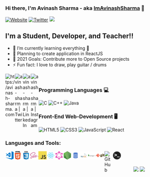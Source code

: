 ### Hi there, I'm Avinash Sharma - aka [ImAvinashSharma][website] 👋

[![Website](https://img.shields.io/website?label=Avinash%20Sharma&up_message=UP&url=https%3A%2F%2Favinash-sharma.com%2F)](https://avinash-sharma.com/)
[![Twitter](https://img.shields.io/twitter/url?style=social&url=https%3A%2F%2Ftwitter.com%2FAvinash406406)](https://twitter.com/intent/follow?original_referer=https%3A%2F%2Fgithub.com%2FcodeSTACKr&screen_name=codeSTACKr)
![](https://komarev.com/ghpvc/?username=imAvinashSharma&color=blueviolet&style=plastic)
## I'm a Student, Developer, and Teacher!!
- 🌱 I’m currently learning everything 🤣
- 👯 Planning to create application in ReactJS
- 🥅 2021 Goals: Contribute more to Open Source projects
- ⚡ Fun fact: I love to draw, play guitar / drums


[<img align="left" alt="https://avinash-sharma.com" width="30x" src="https://img.icons8.com/clouds/48/000000/domain.png" />][website]
[<img align="left" alt="avinash-sharma | Twitter" width="25px" src="https://img.icons8.com/doodle/48/000000/twitter--v1.png" />][twitter]
[<img align="left" alt="avinash-sharma | LinkedIn" width="25px" src="https://img.icons8.com/doodle/48/000000/linkedin--v2.png" />][linkedin]
[<img align="left" alt="avinash-sharma | Instagram" width="25px" src="https://img.icons8.com/color/48/000000/instagram-new--v2.png" />][instagram]

<br />

<span>
<span align="centeer">
 <h3>Programming Languages 💻</h3>
 <img alt="C" src="https://img.shields.io/badge/c-%2300599C.svg?&style=for-the-badge&logo=c&logoColor=white"/>
 <img alt="C++" src="https://img.shields.io/badge/c++-%2300599C.svg?&style=for-the-badge&logo=c%2B%2B&ogoColor=white"/>
 <img alt="Java" src="https://img.shields.io/badge/java-%23ED8B00.svg?&style=for-the-badge&logo=java&logoColor=white"/>
</span>
<span align="ceneter">
 <h3>Front-End Web-Development 🖥️</h3>
 <img alt="HTML5" src="https://img.shields.io/badge/html5-%23E34F26.svg?&style=for-the-badge&logo=html5&logoColor=white"/>
 <img alt="CSS3" src="https://img.shields.io/badge/css3-%231572B6.svg?&style=for-the-badge&logo=css3&logoColor=white"/>
 <img alt="JavaScript" src="https://img.shields.io/badge/javascript-%23323330.svg?&style=for-the-badge&logo=javascript&logoColor=%23F7DF1E"/>
 <img alt="React" src="https://img.shields.io/badge/react-%2320232a.svg?&style=for-the-badge&logo=react&logoColor=%2361DAFB"/>
</span>
</span>

### Languages and Tools:

<img align="left" alt="Visual Studio Code" width="26px" src="https://raw.githubusercontent.com/github/explore/80688e429a7d4ef2fca1e82350fe8e3517d3494d/topics/visual-studio-code/visual-studio-code.png" />
<img align="left" alt="HTML5" width="26px" src="https://raw.githubusercontent.com/github/explore/80688e429a7d4ef2fca1e82350fe8e3517d3494d/topics/html/html.png" />
<img align="left" alt="CSS3" width="26px" src="https://raw.githubusercontent.com/github/explore/80688e429a7d4ef2fca1e82350fe8e3517d3494d/topics/css/css.png" />
<img align="left" alt="Sass" width="26px" src="https://raw.githubusercontent.com/github/explore/80688e429a7d4ef2fca1e82350fe8e3517d3494d/topics/sass/sass.png" />
<img align="left" alt="JavaScript" width="26px" src="https://raw.githubusercontent.com/github/explore/80688e429a7d4ef2fca1e82350fe8e3517d3494d/topics/javascript/javascript.png" />
<img align="left" alt="React" width="26px" src="https://raw.githubusercontent.com/github/explore/80688e429a7d4ef2fca1e82350fe8e3517d3494d/topics/react/react.png" />
<img align="left" alt="GraphQL" width="26px" src="https://raw.githubusercontent.com/github/explore/80688e429a7d4ef2fca1e82350fe8e3517d3494d/topics/graphql/graphql.png" />
<img align="left" alt="Node.js" width="26px" src="https://raw.githubusercontent.com/github/explore/80688e429a7d4ef2fca1e82350fe8e3517d3494d/topics/nodejs/nodejs.png" />
<img align="left" alt="SQL" width="26px" src="https://raw.githubusercontent.com/github/explore/80688e429a7d4ef2fca1e82350fe8e3517d3494d/topics/sql/sql.png" />
<img align="left" alt="MySQL" width="26px" src="https://raw.githubusercontent.com/github/explore/80688e429a7d4ef2fca1e82350fe8e3517d3494d/topics/mysql/mysql.png" />
<img align="left" alt="MongoDB" width="26px" src="https://raw.githubusercontent.com/github/explore/80688e429a7d4ef2fca1e82350fe8e3517d3494d/topics/mongodb/mongodb.png" />
<img align="left" alt="Git" width="26px" src="https://raw.githubusercontent.com/github/explore/80688e429a7d4ef2fca1e82350fe8e3517d3494d/topics/git/git.png" />
<img align="left" alt="GitHub" width="26px" src="https://img.icons8.com/cute-clipart/64/000000/github.png" />
<img align="left" alt="Terminal" width="26px" src="https://raw.githubusercontent.com/github/explore/80688e429a7d4ef2fca1e82350fe8e3517d3494d/topics/terminal/terminal.png" />

<br />
<br />

<p align="center">
  <img width="48%" src="https://github-readme-stats.vercel.app/api?username=ImAvinashSharma&show_icons=true&theme=radical" />
  <img width="48%" src="https://github-readme-streak-stats.herokuapp.com/?user=imAvinashSharma&theme=tokyonight" />
</p>

[website]: http://avinash-sharma.com/
[twitter]: https://twitter.com/Avinash406406
[instagram]: https://www.instagram.com/__.avinash__/
[linkedin]: https://www.linkedin.com/in/the-avinash-sharma/
